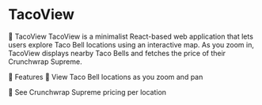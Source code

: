 # TacoView
🌮 TacoView
TacoView is a minimalist React-based web application that lets users explore Taco Bell locations using an interactive map. As you zoom in, TacoView displays nearby Taco Bells and fetches the price of their Crunchwrap Supreme.

🚀 Features
📍 View Taco Bell locations as you zoom and pan

💸 See Crunchwrap Supreme pricing per location
